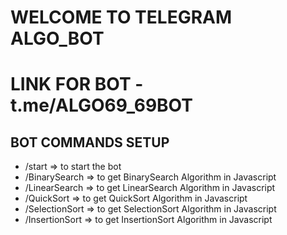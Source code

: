# WELCOME TO TELEGRAM ALGO_BOT
# LINK FOR BOT - t.me/ALGO69_69BOT

## BOT COMMANDS SETUP
- /start   =>  to start the bot
- /BinarySearch    =>  to get BinarySearch Algorithm in Javascript 
- /LinearSearch    =>  to get LinearSearch Algorithm in Javascript
- /QuickSort       =>  to get QuickSort Algorithm in Javascript
- /SelectionSort   =>  to get SelectionSort Algorithm in Javascript
- /InsertionSort   =>  to get InsertionSort Algorithm in Javascript


